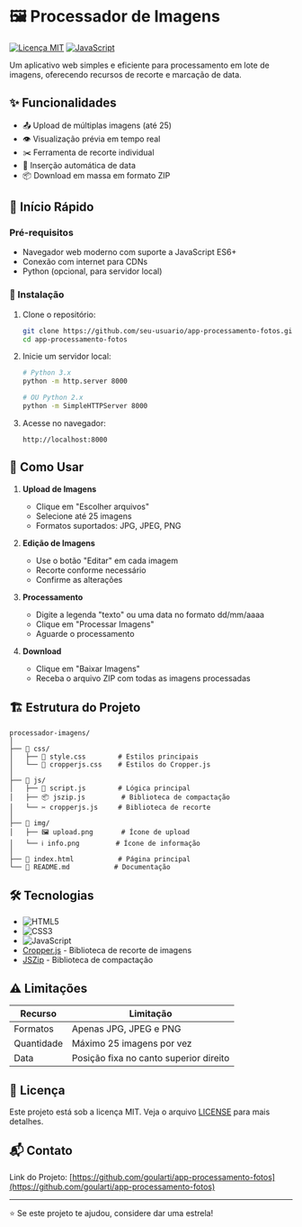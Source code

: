 # 🖼️ Processador de Imagens

[![Licença MIT](https://img.shields.io/badge/license-MIT-blue.svg)](LICENSE)
[![JavaScript](https://img.shields.io/badge/JavaScript-ES6+-yellow.svg)](https://www.javascript.com/)

Um aplicativo web simples e eficiente para processamento em lote de imagens, oferecendo recursos de recorte e marcação de data.

## ✨ Funcionalidades

- 📤 Upload de múltiplas imagens (até 25)
- 👁️ Visualização prévia em tempo real
- ✂️ Ferramenta de recorte individual
- 📅 Inserção automática de data
- 📦 Download em massa em formato ZIP

## 🚀 Início Rápido

### Pré-requisitos

- Navegador web moderno com suporte a JavaScript ES6+
- Conexão com internet para CDNs
- Python (opcional, para servidor local)

### 🔧 Instalação

1. Clone o repositório:
   ```bash
   git clone https://github.com/seu-usuario/app-processamento-fotos.git
   cd app-processamento-fotos
   ```

2. Inicie um servidor local:
   ```bash
   # Python 3.x
   python -m http.server 8000

   # OU Python 2.x
   python -m SimpleHTTPServer 8000
   ```

3. Acesse no navegador:
   ```
   http://localhost:8000
   ```

## 📖 Como Usar

1. **Upload de Imagens**
   - Clique em "Escolher arquivos"
   - Selecione até 25 imagens
   - Formatos suportados: JPG, JPEG, PNG

2. **Edição de Imagens**
   - Use o botão "Editar" em cada imagem
   - Recorte conforme necessário
   - Confirme as alterações

3. **Processamento**
   - Digite a legenda "texto" ou uma data no formato dd/mm/aaaa
   - Clique em "Processar Imagens"
   - Aguarde o processamento

4. **Download**
   - Clique em "Baixar Imagens"
   - Receba o arquivo ZIP com todas as imagens processadas

## 🏗️ Estrutura do Projeto

```
processador-imagens/
│
├── 📁 css/
│   ├── 🎨 style.css        # Estilos principais
│   └── 🎨 cropperjs.css    # Estilos do Cropper.js
│
├── 📁 js/
│   ├── 🔧 script.js        # Lógica principal
│   ├── 📦 jszip.js         # Biblioteca de compactação
│   └── ✂️ cropperjs.js     # Biblioteca de recorte
│
├── 📁 img/
│   ├── 🖼️ upload.png       # Ícone de upload
│   └── ℹ️ info.png         # Ícone de informação
│
├── 📄 index.html           # Página principal
└── 📝 README.md           # Documentação
```


## 🛠️ Tecnologias

- ![HTML5](https://img.shields.io/badge/HTML5-E34F26?style=flat&logo=html5&logoColor=white)
- ![CSS3](https://img.shields.io/badge/CSS3-1572B6?style=flat&logo=css3&logoColor=white)
- ![JavaScript](https://img.shields.io/badge/JavaScript-F7DF1E?style=flat&logo=javascript&logoColor=black)
- [Cropper.js](https://fengyuanchen.github.io/cropperjs/) - Biblioteca de recorte de imagens
- [JSZip](https://stuk.github.io/jszip/) - Biblioteca de compactação

## ⚠️ Limitações

| Recurso | Limitação |
|---------|-----------|
| Formatos | Apenas JPG, JPEG e PNG |
| Quantidade | Máximo 25 imagens por vez |
| Data | Posição fixa no canto superior direito |

## 📝 Licença

Este projeto está sob a licença MIT. Veja o arquivo [LICENSE](LICENSE) para mais detalhes.

## 📬 Contato

Link do Projeto: [https://github.com/goularti/app-processamento-fotos](https://github.com/goularti/app-processamento-fotos)

---

⭐️ Se este projeto te ajudou, considere dar uma estrela!
